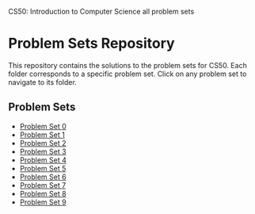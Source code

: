 CS50: Introduction to Computer Science all problem sets

# Problem Sets Repository

This repository contains the solutions to the problem sets for CS50. Each folder corresponds to a specific problem set. Click on any problem set to navigate to its folder.

## Problem Sets

- [Problem Set 0](./Problem%20Set%200)
- [Problem Set 1](./Problem%20Set%201)
- [Problem Set 2](./Problem%20Set%202)
- [Problem Set 3](./Problem%20Set%203)
- [Problem Set 4](./Problem%20Set%204)
- [Problem Set 5](./Problem%20Set%205)
- [Problem Set 6](./Problem%20Set%206)
- [Problem Set 7](./Problem%20Set%207)
- [Problem Set 8](./Problem%20Set%208)
- [Problem Set 9](./Problem%20Set%209)

